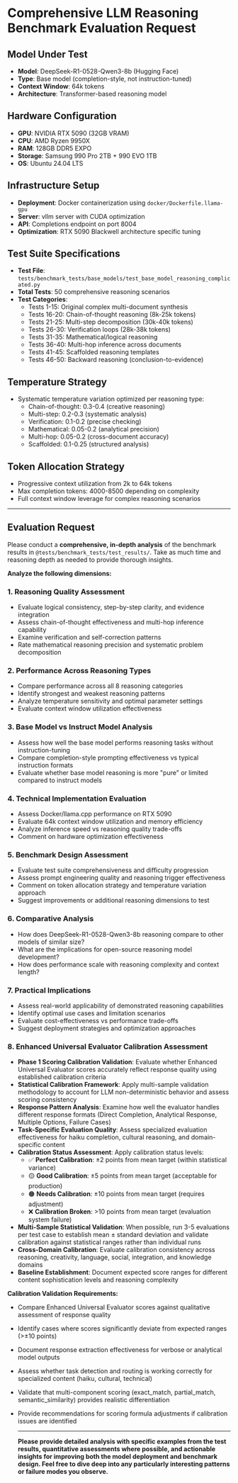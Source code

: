   # Comprehensive LLM Reasoning Benchmark Evaluation Request

  ## Model Under Test
  - **Model**: DeepSeek-R1-0528-Qwen3-8b (Hugging Face)
  - **Type**: Base model (completion-style, not instruction-tuned)
  - **Context Window**: 64k tokens
  - **Architecture**: Transformer-based reasoning model

  ## Hardware Configuration
  - **GPU**: NVIDIA RTX 5090 (32GB VRAM)
  - **CPU**: AMD Ryzen 9950X
  - **RAM**: 128GB DDR5 EXPO
  - **Storage**: Samsung 990 Pro 2TB + 990 EVO 1TB
  - **OS**: Ubuntu 24.04 LTS

  ## Infrastructure Setup
  - **Deployment**: Docker containerization using `docker/Dockerfile.llama-gpu`
  - **Server**: vllm server with CUDA optimization
  - **API**: Completions endpoint on port 8004
  - **Optimization**: RTX 5090 Blackwell architecture specific tuning

  ## Test Suite Specifications
  - **Test File**: `tests/benchmark_tests/base_models/test_base_model_reasoning_complicated.py`
  - **Total Tests**: 50 comprehensive reasoning scenarios
  - **Test Categories**:
    - Tests 1-15: Original complex multi-document synthesis
    - Tests 16-20: Chain-of-thought reasoning (8k-25k tokens)
    - Tests 21-25: Multi-step decomposition (30k-40k tokens)
    - Tests 26-30: Verification loops (28k-38k tokens)
    - Tests 31-35: Mathematical/logical reasoning
    - Tests 36-40: Multi-hop inference across documents
    - Tests 41-45: Scaffolded reasoning templates
    - Tests 46-50: Backward reasoning (conclusion-to-evidence)

  ## Temperature Strategy
  - Systematic temperature variation optimized per reasoning type:
    - Chain-of-thought: 0.3-0.4 (creative reasoning)
    - Multi-step: 0.2-0.3 (systematic analysis)
    - Verification: 0.1-0.2 (precise checking)
    - Mathematical: 0.05-0.2 (analytical precision)
    - Multi-hop: 0.05-0.2 (cross-document accuracy)
    - Scaffolded: 0.1-0.25 (structured analysis)

  ## Token Allocation Strategy
  - Progressive context utilization from 2k to 64k tokens
  - Max completion tokens: 4000-8500 depending on complexity
  - Full context window leverage for complex reasoning scenarios

  ---

  ## Evaluation Request

  Please conduct a **comprehensive, in-depth analysis** of the benchmark results in
  `@tests/benchmark_tests/test_results/`. Take as much time and reasoning depth as needed to provide thorough insights.

  **Analyze the following dimensions:**

  ### 1. **Reasoning Quality Assessment**
  - Evaluate logical consistency, step-by-step clarity, and evidence integration
  - Assess chain-of-thought effectiveness and multi-hop inference capability
  - Examine verification and self-correction patterns
  - Rate mathematical reasoning precision and systematic problem decomposition

  ### 2. **Performance Across Reasoning Types**
  - Compare performance across all 8 reasoning categories
  - Identify strongest and weakest reasoning patterns
  - Analyze temperature sensitivity and optimal parameter settings
  - Evaluate context window utilization effectiveness

  ### 3. **Base Model vs Instruct Model Analysis**
  - Assess how well the base model performs reasoning tasks without instruction-tuning
  - Compare completion-style prompting effectiveness vs typical instruction formats
  - Evaluate whether base model reasoning is more "pure" or limited compared to instruct models

  ### 4. **Technical Implementation Evaluation**
  - Assess Docker/llama.cpp performance on RTX 5090
  - Evaluate 64k context window utilization and memory efficiency
  - Analyze inference speed vs reasoning quality trade-offs
  - Comment on hardware optimization effectiveness

  ### 5. **Benchmark Design Assessment**
  - Evaluate test suite comprehensiveness and difficulty progression
  - Assess prompt engineering quality and reasoning trigger effectiveness
  - Comment on token allocation strategy and temperature variation approach
  - Suggest improvements or additional reasoning dimensions to test

  ### 6. **Comparative Analysis**
  - How does DeepSeek-R1-0528-Qwen3-8b reasoning compare to other models of similar size?
  - What are the implications for open-source reasoning model development?
  - How does performance scale with reasoning complexity and context length?

  ### 7. **Practical Implications**
  - Assess real-world applicability of demonstrated reasoning capabilities
  - Identify optimal use cases and limitation scenarios
  - Evaluate cost-effectiveness vs performance trade-offs
  - Suggest deployment strategies and optimization approaches

### 8. **Enhanced Universal Evaluator Calibration Assessment**
- **Phase 1 Scoring Calibration Validation**: Evaluate whether Enhanced Universal Evaluator scores accurately reflect response quality using established calibration criteria
- **Statistical Calibration Framework**: Apply multi-sample validation methodology to account for LLM non-deterministic behavior and assess scoring consistency
- **Response Pattern Analysis**: Examine how well the evaluator handles different response formats (Direct Completion, Analytical Response, Multiple Options, Failure Cases)
- **Task-Specific Evaluation Quality**: Assess specialized evaluation effectiveness for haiku completion, cultural reasoning, and domain-specific content
- **Calibration Status Assessment**: Apply calibration status levels:
  - ✅ **Perfect Calibration**: ±2 points from mean target (within statistical variance)
  - 🟡 **Good Calibration**: ±5 points from mean target (acceptable for production)  
  - 🟠 **Needs Calibration**: ±10 points from mean target (requires adjustment)
  - ❌ **Calibration Broken**: >10 points from mean target (evaluation system failure)
- **Multi-Sample Statistical Validation**: When possible, run 3-5 evaluations per test case to establish mean ± standard deviation and validate calibration against statistical ranges rather than individual runs
- **Cross-Domain Calibration**: Evaluate calibration consistency across reasoning, creativity, language, social, integration, and knowledge domains
- **Baseline Establishment**: Document expected score ranges for different content sophistication levels and reasoning complexity

**Calibration Validation Requirements:**
- Compare Enhanced Universal Evaluator scores against qualitative assessment of response quality
- Identify cases where scores significantly deviate from expected ranges (>±10 points)
- Document response extraction effectiveness for verbose or analytical model outputs  
- Assess whether task detection and routing is working correctly for specialized content (haiku, cultural, technical)
- Validate that multi-component scoring (exact_match, partial_match, semantic_similarity) provides realistic differentiation
- Provide recommendations for scoring formula adjustments if calibration issues are identified

  ---

  **Please provide detailed analysis with specific examples from the test results, quantitative 
  assessments where possible, and actionable insights for improving both the model deployment and 
  benchmark design. Feel free to dive deep into any particularly interesting patterns or failure 
  modes you observe.**
